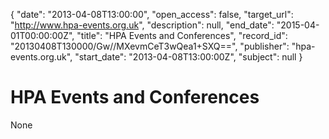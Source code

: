 {
  "date": "2013-04-08T13:00:00", 
  "open_access": false, 
  "target_url": "http://www.hpa-events.org.uk", 
  "description": null, 
  "end_date": "2015-04-01T00:00:00Z", 
  "title": "HPA Events and Conferences", 
  "record_id": "20130408T130000/Gw//MXevmCeT3wQea1+SXQ==", 
  "publisher": "hpa-events.org.uk", 
  "start_date": "2013-04-08T13:00:00Z", 
  "subject": null
}

# HPA Events and Conferences

None